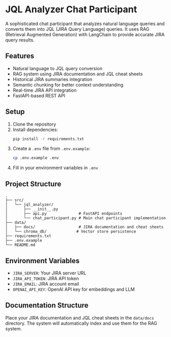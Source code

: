 # JQL Analyzer Chat Participant

A sophisticated chat participant that analyzes natural language queries and converts them into JQL (JIRA Query Language) queries. It uses RAG (Retrieval Augmented Generation) with LangChain to provide accurate JIRA query results.

## Features

- Natural language to JQL query conversion
- RAG system using JIRA documentation and JQL cheat sheets
- Historical JIRA summaries integration
- Semantic chunking for better context understanding
- Real-time JIRA API integration
- FastAPI-based REST API

## Setup

1. Clone the repository
2. Install dependencies:
   ```bash
   pip install -r requirements.txt
   ```
3. Create a `.env` file from `.env.example`:
   ```bash
   cp .env.example .env
   ```
4. Fill in your environment variables in `.env`

## Project Structure

```
.
├── src/
│   └── jql_analyzer/
│       ├── __init__.py
│       ├── api.py              # FastAPI endpoints
│       └── chat_participant.py # Main chat participant implementation
├── data/
│   ├── docs/                   # JIRA documentation and cheat sheets
│   └── chroma_db/             # Vector store persistence
├── requirements.txt
├── .env.example
└── README.md
```



## Environment Variables

- `JIRA_SERVER`: Your JIRA server URL
- `JIRA_API_TOKEN`: JIRA API token
- `JIRA_EMAIL`: JIRA account email
- `OPENAI_API_KEY`: OpenAI API key for embeddings and LLM

## Documentation Structure

Place your JIRA documentation and JQL cheat sheets in the `data/docs` directory. The system will automatically index and use them for the RAG system.


